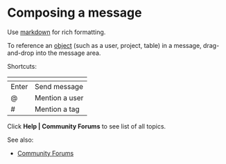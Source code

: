 <!-- TITLE: Chat -->
<!-- SUBTITLE: -->

# Composing a message

Use [markdown](../features/markdown.md) for rich formatting.

To reference an [object](../entities/entities.md) (such as a user, project, table) in
a message, drag-and-drop into the message area.

Shortcuts:

| []()  |                |
|-------|----------------|
| Enter | Send message   |
| @     | Mention a user |
| #     | Mention a tag  |

Click **Help | Community Forums** to see list of all topics.

See also:
* [Community Forums](forum.md)
